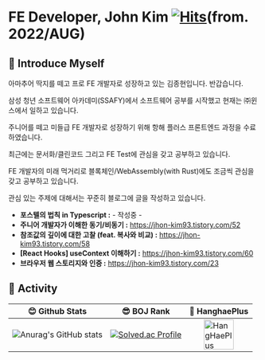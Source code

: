 # FE Developer, John Kim  [![Hits](https://hits.seeyoufarm.com/api/count/incr/badge.svg?url=https%3A%2F%2Fgithub.com%2FJhon-Kim93&count_bg=%2379C83D&title_bg=%23555555&icon=&icon_color=%23E7E7E7&title=hits&edge_flat=false)](https://hits.seeyoufarm.com)(from. 2022/AUG)


## 📝 Introduce Myself

아마추어 딱지를 떼고 프로 FE 개발자로 성장하고 있는 김종현입니다. 반갑습니다.

삼성 청년 소프트웨어 아카데미(SSAFY)에서 소프트웨어 공부를 시작했고 현재는 ㈜윈스에서 일하고 있습니다.

주니어를 떼고 미들급 FE 개발자로 성장하기 위해 항해 플러스 프론트엔드 과정을 수료하였습니다.

최근에는 문서화/클린코드 그리고 FE Test에 관심을 갖고 공부하고 있습니다.

FE 개발자의 미래 먹거리로 블록체인/WebAssembly(with Rust)에도 조금씩 관심을 갖고 공부하고 있습니다.

관심 있는 주제에 대해서는 꾸준히 블로그에 글을 작성하고 있습니다.
- **포스텔의 법칙 in Typescript :** - 작성중 -
- **주니어 개발자가 이해한 동기/비동기 :** https://jhon-kim93.tistory.com/52
- **참조값의 깊이에 대한 고찰 (feat. 복사와 비교) :** https://jhon-kim93.tistory.com/58
- **[React Hooks] useContext 이해하기 :** https://jhon-kim93.tistory.com/60
- **브라우저 웹 스토리지와 인증 :** https://jhon-kim93.tistory.com/23

## 🏃 Activity

| 😊 Github Stats | 😎 BOJ Rank | 🌊 HanghaePlus |
|--|--|--|
| ![Anurag's GitHub stats](https://github-readme-stats.vercel.app/api?username=John-Kim93&show_icons=true&theme=radical) | [![Solved.ac Profile](http://mazassumnida.wtf/api/v2/generate_badge?boj=dhkdhd123)](https://solved.ac/이름/) |<a href="https://hhpluscertificateofcompletion.oopy.io/"><img src="https://static.spartacodingclub.kr/hanghae99/plus/completion/badge_purple.svg" alt="HangHaePlus Badge" style="display: block; margin: 0 auto; height: 60px;"/></a> |

